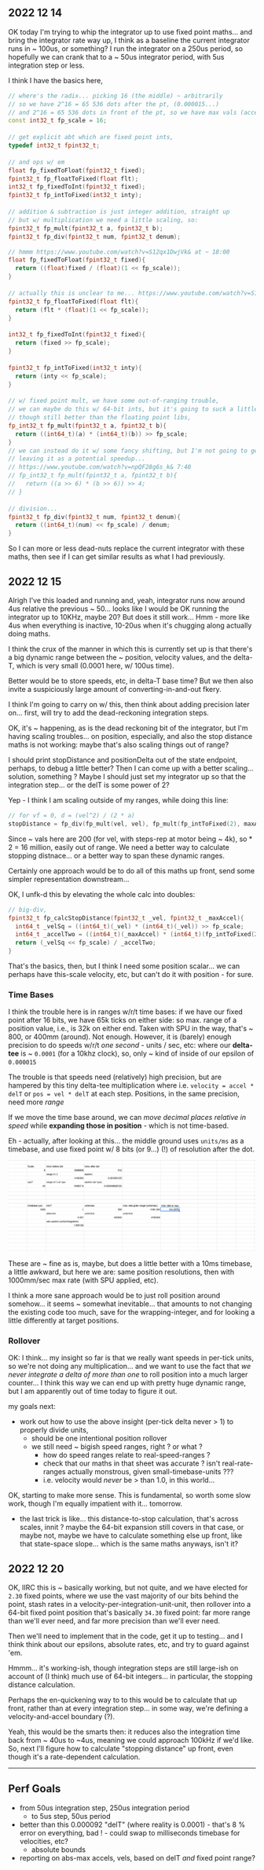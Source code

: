 ## 2022 12 14 

OK today I'm trying to whip the integrator up to use fixed point maths... and bring the integrator rate way up, I think as a baseline the current integrator runs in ~ 100us, or something? I run the integrator on a 250us period, so hopefully we can crank that to a ~ 50us integrator period, with 5us integration step or less. 

I think I have the basics here, 

```cpp
// where's the radix... picking 16 (the middle) ~ arbitrarily 
// so we have 2^16 = 65 536 dots after the pt, (0.000015...)
// and 2^16 = 65 536 dots in front of the pt, so we have max vals (accel, pos, etc) +/- 32.5k, not bad, 
const int32_t fp_scale = 16;

// get explicit abt which are fixed point ints, 
typedef int32_t fpint32_t;

// and ops w/ em 
float fp_fixedToFloat(fpint32_t fixed);
fpint32_t fp_floatToFixed(float flt);
int32_t fp_fixedToInt(fpint32_t fixed);
fpint32_t fp_intToFixed(int32_t inty);

// addition & subtraction is just integer addition, straight up 
// but w/ multiplication we need a little scaling, so: 
fpint32_t fp_mult(fpint32_t a, fpint32_t b);
fpint32_t fp_div(fpint32_t num, fpint32_t denum);
```

```cpp
// hmmm https://www.youtube.com/watch?v=S12qx1DwjVk& at ~ 18:00 
float fp_fixedToFloat(fpint32_t fixed){
  return ((float)fixed / (float)(1 << fp_scale));
}

// actually this is unclear to me... https://www.youtube.com/watch?v=S12qx1DwjVk& at 16:57
fpint32_t fp_floatToFixed(float flt){
  return (flt * (float)(1 << fp_scale));
}

int32_t fp_fixedToInt(fpint32_t fixed){
  return (fixed >> fp_scale);
}

fpint32_t fp_intToFixed(int32_t inty){
  return (inty << fp_scale); 
}

// w/ fixed point mult, we have some out-of-ranging trouble, 
// we can maybe do this w/ 64-bit ints, but it's going to suck a little bit of time
// though still better than the floating point libs, 
fp_int32_t fp_mult(fpint32_t a, fpint32_t b){
  return ((int64_t)(a) * (int64_t)(b)) >> fp_scale;
}
// we can instead do it w/ some fancy shifting, but I'm not going to get into this yet: 
// leaving it as a potential speedup... 
// https://www.youtube.com/watch?v=npQF28g6s_k& 7:40 
// fp_int32_t fp_mult(fpint32_t a, fpint32_t b){
//   return ((a >> 6) * (b >> 6)) >> 4;
// }

// division...
fpint32_t fp_div(fpint32_t num, fpint32_t denum){
  return ((int64_t)(num) << fp_scale) / denum;
}
```

So I can more or less dead-nuts replace the current integrator with these maths, then see if I can get similar results as what I had previously. 

## 2022 12 15 

Alrigh I've this loaded and running and, yeah, integrator runs now around 4us relative the previous ~ 50... looks like I would be OK running the integrator up to 10KHz, maybe 20? But does it still work... Hmm - more like 4us when everything is inactive, 10-20us when it's chugging along actually doing maths. 

I think the crux of the manner in which this is currently set up is that there's a big dynamic range between the ~ position, velocity values, and the delta-T, which is very small (0.0001 here, w/ 100us time). 

Better would be to store speeds, etc, in delta-T base time? But we then also invite a suspiciously large amount of converting-in-and-out fkery. 

I think I'm going to carry on w/ this, then think about adding precision later on... first, will try to add the dead-reckoning integration steps. 

OK, it's ~ happening, as is the dead reckoning bit of the integrator, but I'm having scaling troubles... on position, especially, and also the stop distance maths is not working: maybe that's also scaling things out of range? 

I should print stopDistance and positionDelta out of the state endpoint, perhaps, to debug a little better? Then I can come up with a better scaling... solution, something ? Maybe I should just set my integrator up so that the integration step... or the delT is some power of 2? 

Yep - I think I am scaling outside of my ranges, while doing this line:

```cpp
// for vf = 0, d = (vel^2) / (2 * a)
stopDistance = fp_div(fp_mult(vel, vel), fp_mult(fp_intToFixed(2), maxAccel));
```

Since ~ vals here are 200 (for vel, with steps-rep at motor being ~ 4k), so * 2 = 16 million, easily out of range. We need a better way to calculate stopping distnace... or a better way to span these dynamic ranges. 

Certainly one approach would be to do all of this maths up front, send some simpler representation downstream... 

OK, I unfk-d this by elevating the whole calc into doubles:

```cpp
// big-div, 
fpint32_t fp_calcStopDistance(fpint32_t _vel, fpint32_t _maxAccel){
  int64_t _velSq = ((int64_t)(_vel) * (int64_t)(_vel)) >> fp_scale;
  int64_t _accelTwo = ((int64_t)(_maxAccel) * (int64_t)(fp_intToFixed(2))) >> fp_scale;
  return (_velSq << fp_scale) / _accelTwo;
}
```

That's the basics, then, but I think I need some position scalar... we can perhaps have this-scale velocity, etc, but can't do it with position - for sure. 

### Time Bases

I think the trouble here is in ranges w/r/t time bases: if we have our fixed point after 16 bits, we have 65k ticks on either side: so max. range of a position value, i.e., is 32k on either end. Taken with SPU in the way, that's ~ 800, or 400mm (around). Not enough. However, it is (barely) enough precision to do speeds w/r/t *one second* - units / sec, etc: where our **delta-tee** is ~ `0.0001` (for a 10khz clock), so, only ~ kind of inside of our epsilon of `0.000015` 

The trouble is that speeds need (relatively) high precision, but are hampered by this tiny delta-tee multiplication where i.e. `velocity = accel * delT` or `pos = vel * delT` at each step. Positions, in the same precision, need more *range* 

If we move the time base around, we can *move decimal places relative in speed* while **expanding those in position** - which is not time-based. 

Eh - actually, after looking at this... the middle ground uses `units/ms` as a timebase, and use fixed point w/ 8 bits (or 9...) (!) of resolution after the dot.

![fixedpoint-maths](images/2022-12-15_fixed-points-01.png)

These are ~ fine as is, maybe, but does a little better with a 10ms timebase, a little awkward, but here we are: same position resolutions, then with 1000mm/sec max rate (with SPU applied, etc). 

I think a more sane approach would be to just roll position around somehow... it seems ~ somewhat inevitable... that amounts to not changing the existing code too much, save for the wrapping-integer, and for looking a little differently at target positions. 

### Rollover

OK: I think... my insight so far is that we really want speeds in per-tick units, so we're not doing any multiplication... and we want to use the fact that *we never integrate a delta of more than one* to roll position into a much larger counter... I think this way we can end up with pretty huge dynamic range, but I am apparently out of time today to figure it out. 

my goals next:

- work out how to use the above insight (per-tick delta never > 1) to properly divide units, 
  - should be one intentional position rollover
  - we still need ~ bigish speed ranges, right ? or what ?
    - how do speed ranges relate to real-speed-ranges ? 
    - check that our maths in that sheet was accurate ? isn't real-rate-ranges actually monstrous, given small-timebase-units ??? 
    - i.e. velocity would *never* be > than 1.0, in this world...

OK, starting to make more sense. This is fundamental, so worth some slow work, though I'm equally impatient with it... tomorrow. 

- the last trick is like... this distance-to-stop calculation, that's across scales, innit ? maybe the 64-bit expansion still covers in that case, or maybe not, maybe we have to calculate something else up front, like that state-space slope... which is the same maths anyways, isn't it? 

## 2022 12 20 

OK, IIRC this is ~ basically working, but not quite, and we have elected for `2.30` fixed points, where we use the vast majority of our bits behind the point, stash rates in a velocity-per-integration-unit-unit, then rollover into a 64-bit fixed point position that's basically `34.30` fixed point: far more range than we'll ever need, and far more precision than we'll ever need.

Then we'll need to implement that in the code, get it up to testing... and I think think about our epsilons, absolute rates, etc, and try to guard against 'em. 

Hmmm... it's working-ish, though integration steps are still large-ish on account of (I think) much use of 64-bit integers... in particular, the stopping distance calculation. 

Perhaps the en-quickening way to to this would be to calculate that up front, rather than at every integration step... in some way, we're defining a velocity-and-accel boundary (?). 

Yeah, this would be the smarts then: it reduces also the integration time back from ~ 40us to ~4us, meaning we could approach 100kHz if we'd like. So, next I'll figure how to calculate "stopping distance" up front, even though it's a rate-dependent calculation. 

---

## Perf Goals

- from 50us integration step, 250us integration period 
  - to 5us step, 50us period 
- better than this 0.000092 "delT" (where reality is 0.0001) - that's 8 % error on everything, bad ! - could swap to milliseconds timebase for velocities, etc? 
  - absolute bounds 
- reporting on abs-max accels, vels, based on delT *and* fixed point range?
